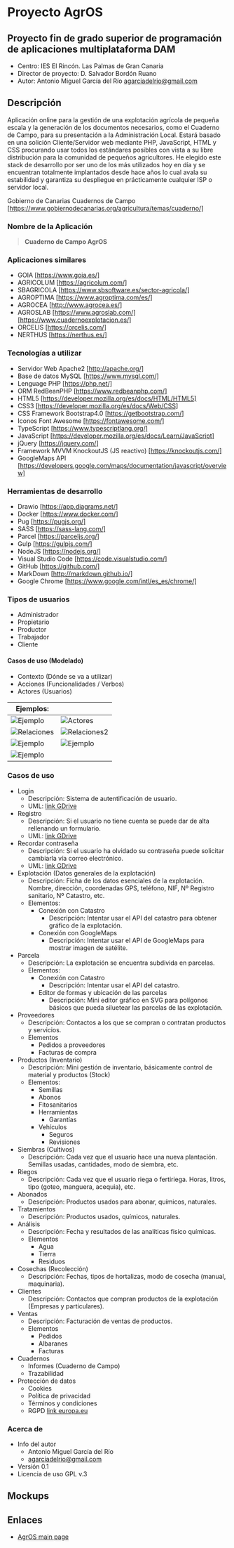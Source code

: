 # Proyecto AgrOS

## Proyecto fin de grado superior de programación de aplicaciones multiplataforma DAM
- Centro: IES El Rincón. Las Palmas de Gran Canaria
- Director de proyecto: D. Salvador Bordón Ruano
- Autor: Antonio Miguel García del Río <agarciadelrio@gmail.com>

## Descripción
Aplicación online para la gestión de una explotación agrícola de pequeña escala y la generación de los documentos necesarios, como el Cuaderno de Campo, para su presentación a la Administración Local.
Estará basado en una solición Cliente/Servidor web mediante PHP, JavaScript, HTML y CSS procurando usar todos los estándares posibles con vista a su libre distribución para la comunidad de pequeños agricultores. He elegido este stack de desarrollo por ser uno de los más utilizados hoy en día y se encuentran totalmente implantados desde hace años lo cual avala su estabilidad y garantiza su despliegue en prácticamente cualquier ISP o servidor local.

Gobierno de Canarias Cuadernos de Campo [https://www.gobiernodecanarias.org/agricultura/temas/cuaderno/]

### Nombre de la Aplicación
> __Cuaderno de Campo AgrOS__

### Aplicaciones similares
- GOIA [https://www.goia.es/]
- AGRICOLUM [https://agricolum.com/]
- SBAGRICOLA [https://www.sbsoftware.es/sector-agricola/]
- AGROPTIMA [https://www.agroptima.com/es/]
- AGROCEA [http://www.agrocea.es/]
- AGROSLAB [https://www.agroslab.com/] [https://www.cuadernoexplotacion.es/]
- ORCELIS [https://orcelis.com/]
- NERTHUS [https://nerthus.es/]

### Tecnologías a utilizar
- Servidor Web Apache2 [http://apache.org/]
- Base de datos MySQL [https://www.mysql.com/]
- Lenguage PHP [https://php.net/]
- ORM RedBeanPHP [https://www.redbeanphp.com/]
- HTML5 [https://developer.mozilla.org/es/docs/HTML/HTML5]
- CSS3 [https://developer.mozilla.org/es/docs/Web/CSS]
- CSS Framework Bootstrap4.0 [https://getbootstrap.com/]
- Iconos Font Awesome [https://fontawesome.com/]
- TypeScript [https://www.typescriptlang.org/]
- JavaScript [https://developer.mozilla.org/es/docs/Learn/JavaScript]
- jQuery [https://jquery.com/]
- Framework MVVM KnockoutJS (JS reactivo) [https://knockoutjs.com/]
- GoogleMaps API [https://developers.google.com/maps/documentation/javascript/overview]

### Herramientas de desarrollo
- Drawio [https://app.diagrams.net/]
- Docker [https://www.docker.com/]
- Pug [https://pugjs.org/]
- SASS [https://sass-lang.com/]
- Parcel [https://parceljs.org/]
- Gulp [https://gulpjs.com/]
- NodeJS [https://nodejs.org/]
- Visual Studio Code [https://code.visualstudio.com/]
- GitHub [https://github.com/]
- MarkDown [http://markdown.github.io/]
- Google Chrome [https://www.google.com/intl/es_es/chrome/]

### Tipos de usuarios
- Administrador
- Propietario
- Productor
- Trabajador
- Cliente

#### Casos de uso (Modelado)
- Contexto (Dónde se va a utilizar)
- Acciones (Funcionalidades / Verbos)
- Actores (Usuarios)

|Ejemplos:||
|-|-|
|![Ejemplo](img-01.png)|![Actores](img-02.png)|
|![Relaciones](img-03.png)|![Relaciones2](img-04.png)
|![Ejemplo](img-05.png)|![Ejemplo](img-06.png)
|![Ejemplo](img-07.png)|

### Casos de uso
- Login
  - Descripción: Sistema de autentificación de usuario.
  - UML: [link GDrive](https://app.diagrams.net/#G1TtF6zmJNXWAdLUo_rMzFlrhnO4P2XRmn)
- Registro
  - Descripción: Si el usuario no tiene cuenta se puede dar de alta rellenando un formulario.
  - UML: [link GDrive](https://app.diagrams.net/#G1TtF6zmJNXWAdLUo_rMzFlrhnO4P2XRmn)
- Recordar contraseña
  - Descripción: Si el usuario ha olvidado su contraseña puede solicitar cambiarla vía correo electrónico.
  - UML: [link GDrive](https://app.diagrams.net/#G1TtF6zmJNXWAdLUo_rMzFlrhnO4P2XRmn)
- Explotación (Datos generales de la explotación)
  - Descripción: Ficha de los datos esenciales de la explotación. Nombre, dirección, coordenadas GPS, teléfono, NIF, Nº Registro sanitario, Nº Catastro, etc.
  - Elementos:
    - Conexión con Catastro
      - Descripción: Intentar usar el API del catastro para obtener gráfico de la explotación.
    - Conexión con GoogleMaps
      - Descripción: Intentar usar el API de GoogleMaps para mostrar imagen de satélite.
- Parcela
  - Descripción: La explotación se encuentra subdivida en parcelas.
  - Elementos:
    - Conexión con Catastro
      - Descripción: Intentar usar el API del catastro.
    - Editor de formas y ubicación de las parcelas
      - Descripción: Mini editor gráfico en SVG para polígonos básicos que pueda siluetear las parcelas de las explotación.
- Proveedores
  - Descripción: Contactos a los que se compran o contratan productos y servicios.
  - Elementos
    - Pedidos a proveedores
    - Facturas de compra
- Productos (Inventario)
  - Descripción: Mini gestión de inventario, básicamente control de material y productos (Stock)
  - Elementos:
    - Semillas
    - Abonos
    - Fitosanitarios
    - Herramientas
      - Garantías
    - Vehículos
      - Seguros
      - Revisiones
- Siembras (Cultivos)
  - Descripción: Cada vez que el usuario hace una nueva plantación. Semillas usadas, cantidades, modo de siembra, etc.
- Riegos
  - Descripción: Cada vez que el usuario riega o fertiriega. Horas, litros, tipo (goteo, manguera, acequia), etc.
- Abonados
  - Descripción: Productos usados para abonar, químicos, naturales.
- Tratamientos
  - Descripción: Productos usados, químicos, naturales.
- Análisis
  - Descripción: Fecha y resultados de las analíticas fisico químicas.
  - Elementos
    - Agua
    - Tierra
    - Residuos
- Cosechas (Recolección)
  - Descripción: Fechas, tipos de hortalizas, modo de cosecha (manual, maquinaria).
- Clientes
  - Descripción: Contactos que compran productos de la explotación (Empresas y particulares).
- Ventas
  - Descripción: Facturación de ventas de productos.
  - Elementos
    - Pedidos
    - Albaranes
    - Facturas
- Cuadernos
  - Informes (Cuaderno de Campo)
  - Trazabilidad
- Protección de datos
  - Cookies
  - Política de privacidad
  - Términos y condiciones
  - RGPD [link europa.eu](https://europa.eu/youreurope/business/dealing-with-customers/data-protection/data-protection-gdpr/index_es.htm)

### Acerca de
- Info del autor
  - Antonio Miguel García del Río
  - <agarciadelrio@gmail.com>
- Versión 0.1
- Licencia de uso GPL v.3

## Mockups

## Enlaces
- [AgrOS main page](../README.md)


